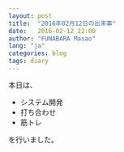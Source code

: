 ```yaml
---
layout: post
title:  "2016年02月12日の出来事"
date:   2016-02-12 22:00
author: "FUNABARA Masao"
lang: "ja"
categories: blog
tags: diary
---
```


本日は、

* システム開発
* 打ち合わせ
* 筋トレ

を行いました。
